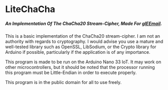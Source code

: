 # LiteChaCha

##### An Implementation Of The ChaCha20 Stream-Cipher, Made For [***glEEmail***](https://github.com/Matt-and-Gib/gleemail).

This is a basic implementation of the ChaCha20 stream-cipher. I am not an authority with regards to cryptography. I would advise you use a mature and well-tested library such as OpenSSL, LibSodium, or the Crypto library for Arduino if possible, particularly if the application is of any importance.

This program is made to be run on the Arduino Nano 33 IoT. It may work on other microcontrollers, but it should be noted that the processor running this program must be Little-Endian in order to execute properly.

This program is in the public domain for all to use freely.
